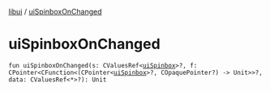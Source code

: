 [libui](index.md) / [uiSpinboxOnChanged](./ui-spinbox-on-changed.md)

# uiSpinboxOnChanged

`fun uiSpinboxOnChanged(s: CValuesRef<`[`uiSpinbox`](ui-spinbox.md)`>?, f: CPointer<CFunction<(CPointer<`[`uiSpinbox`](ui-spinbox.md)`>?, COpaquePointer?) -> Unit>>?, data: CValuesRef<*>?): Unit`